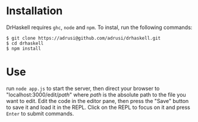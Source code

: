 # Installation
DrHaskell requires `ghc`, `node` and `npm`. To instal, run the following commands:

    $ git clone https://adrusi@github.com/adrusi/drhaskell.git
    $ cd drhaskell
    $ npm install

# Use
run `node app.js` to start the server, then direct your browser to
"localhost:3000/edit/*path*" where *path* is the absolute path to the file you
want to edit. Edit the code in the editor pane, then press the "Save" button to
save it and load it in the REPL. Click on the REPL to focus on it and press
`Enter` to submit commands.
